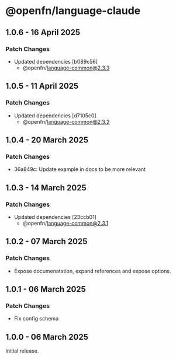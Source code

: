 # @openfn/language-claude

## 1.0.6 - 16 April 2025

### Patch Changes

* Updated dependencies \[b089c56]
  * @openfn/language-common@2.3.3

## 1.0.5 - 11 April 2025

### Patch Changes

* Updated dependencies \[d7105c0]
  * @openfn/language-common@2.3.2

## 1.0.4 - 20 March 2025

### Patch Changes

* 36a849c: Update example in docs to be more relevant

## 1.0.3 - 14 March 2025

### Patch Changes

* Updated dependencies \[23ccb01]
  * @openfn/language-common@2.3.1

## 1.0.2 - 07 March 2025

### Patch Changes

* Expose documenatation, expand references and expose options.

## 1.0.1 - 06 March 2025

### Patch Changes

* Fix config schema

## 1.0.0 - 06 March 2025

Initial release.
